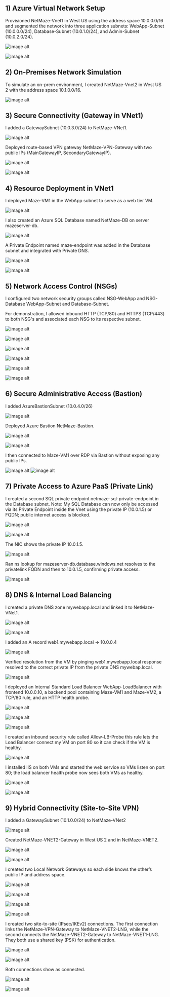 ## 1) Azure Virtual Network Setup

Provisioned NetMaze-Vnet1 in West US using the address space 10.0.0.0/16 and segmented the network into three application subnets: WebApp-Subnet (10.0.0.0/24), Database-Subnet (10.0.1.0/24), and Admin-Subnet (10.0.2.0/24).

![image alt](https://github.com/davidyemo/Netmaze-Azure-Hybrid-Networking-Project/blob/main/images/project-image1.png?raw=true)

![image alt](https://github.com/davidyemo/Netmaze-Azure-Hybrid-Networking-Project/blob/main/images/project-image2.png?raw=true)



## 2) On-Premises Network Simulation

To simulate an on-prem environment, I created NetMaze-Vnet2 in West US 2 with the address space 10.1.0.0/16.

![image alt](https://github.com/davidyemo/Netmaze-Azure-Hybrid-Networking-Project/blob/main/images/project-image3.png?raw=true)


## 3) Secure Connectivity (Gateway in VNet1)

I added a GatewaySubnet (10.0.3.0/24) to NetMaze-VNet1.

![image alt](https://github.com/davidyemo/Netmaze-Azure-Hybrid-Networking-Project/blob/main/images/project-image4.png?raw=true)

Deployed route-based VPN gateway NetMaze-VPN-Gateway with two public IPs (MainGatewayIP, SecondaryGatewayIP).

![image alt](https://github.com/davidyemo/Netmaze-Azure-Hybrid-Networking-Project/blob/main/images/project-image5.png?raw=true)

![image alt](https://github.com/davidyemo/Netmaze-Azure-Hybrid-Networking-Project/blob/main/images/project-image6.png?raw=true)



## 4) Resource Deployment in VNet1

I deployed Maze-VM1 in the WebApp subnet to serve as a web tier VM.

![image alt](https://github.com/davidyemo/Netmaze-Azure-Hybrid-Networking-Project/blob/main/images/project-image7.png?raw=true)

I also created an Azure SQL Database named NetMaze-DB on server mazeserver-db. 

![image alt](https://github.com/davidyemo/Netmaze-Azure-Hybrid-Networking-Project/blob/main/images/project-image8.png?raw=true)

A Private Endpoint named maze-endpoint was added in the Database subnet and integrated with Private DNS.

![image alt](https://github.com/davidyemo/Netmaze-Azure-Hybrid-Networking-Project/blob/main/images/project-image9.png?raw=true)

![image alt](https://github.com/davidyemo/Netmaze-Azure-Hybrid-Networking-Project/blob/main/images/project-image10.png?raw=true)


## 5) Network Access Control (NSGs)

I configured two network security groups called NSG-WebApp and NSG-Database WebApp-Subnet and Database-Subnet. 

For demonstration, I allowed inbound HTTP (TCP/80) and HTTPS (TCP/443) to both NSG's and associated each NSG to its respective subnet.

![image alt](https://github.com/davidyemo/Netmaze-Azure-Hybrid-Networking-Project/blob/main/images/project-image11.png?raw=true)

![image alt](https://github.com/davidyemo/Netmaze-Azure-Hybrid-Networking-Project/blob/main/images/project-image12.png?raw=true)

![image alt](https://github.com/davidyemo/Netmaze-Azure-Hybrid-Networking-Project/blob/main/images/project-image13.png?raw=true)

![image alt](https://github.com/davidyemo/Netmaze-Azure-Hybrid-Networking-Project/blob/main/images/project-image14.png?raw=true)
 
![image alt](https://github.com/davidyemo/Netmaze-Azure-Hybrid-Networking-Project/blob/main/images/project-image15.png?raw=true)

![image alt](https://github.com/davidyemo/Netmaze-Azure-Hybrid-Networking-Project/blob/main/images/project-image16.png?raw=true)



## 6) Secure Administrative Access (Bastion)

I added AzureBastionSubnet (10.0.4.0/26) 

![image alt](https://github.com/davidyemo/Netmaze-Azure-Hybrid-Networking-Project/blob/main/images/project-image17.png?raw=true)

Deployed Azure Bastion NetMaze-Bastion. 

![image alt](https://github.com/davidyemo/Netmaze-Azure-Hybrid-Networking-Project/blob/main/images/project-image18.png?raw=true)

![image alt](https://github.com/davidyemo/Netmaze-Azure-Hybrid-Networking-Project/blob/main/images/project-image19.png?raw=true)

I then connected to Maze-VM1 over RDP via Bastion without exposing any public IPs.

![image alt](https://github.com/davidyemo/Netmaze-Azure-Hybrid-Networking-Project/blob/main/images/project-image20.png?raw=true)
![image alt](https://github.com/davidyemo/Netmaze-Azure-Hybrid-Networking-Project/blob/main/images/project-image21.png?raw=true)



## 7) Private Access to Azure PaaS (Private Link)

I created a second SQL private endpoint netmaze-sql-private-endpoint in the Database subnet. Note: My SQL Database can now only be accessed via its Private Endpoint inside the Vnet using the private IP (10.0.1.5) or FQDN; public internet access is blocked. 

![image alt](https://github.com/davidyemo/Netmaze-Azure-Hybrid-Networking-Project/blob/main/images/project-image22.png?raw=true)

![image alt](https://github.com/davidyemo/Netmaze-Azure-Hybrid-Networking-Project/blob/main/images/project-image23.png?raw=true)

The NIC shows the private IP 10.0.1.5. 

![image alt](https://github.com/davidyemo/Netmaze-Azure-Hybrid-Networking-Project/blob/main/images/project-image24.png?raw=true)

Ran ns lookup for mazeserver-db.database.windows.net resolves to the privatelink FQDN and then to 10.0.1.5, confirming private access.

![image alt](https://github.com/davidyemo/Netmaze-Azure-Hybrid-Networking-Project/blob/main/images/project-image25.png?raw=true)


## 8) DNS & Internal Load Balancing

I created a private DNS zone mywebapp.local and linked it to NetMaze-VNet1. 

![image alt](https://github.com/davidyemo/Netmaze-Azure-Hybrid-Networking-Project/blob/main/images/project-image26.png?raw=true)

![image alt](https://github.com/davidyemo/Netmaze-Azure-Hybrid-Networking-Project/blob/main/images/project-image27.png?raw=true)

I added an A record web1.mywebapp.local → 10.0.0.4 

![image alt](https://github.com/davidyemo/Netmaze-Azure-Hybrid-Networking-Project/blob/main/images/project-image28.png?raw=true)

Verified resolution from the VM by pinging web1.mywebapp.local response resolved to the correct private IP from the private DNS mywebap.local.

![image alt](https://github.com/davidyemo/Netmaze-Azure-Hybrid-Networking-Project/blob/main/images/project-image29.png?raw=true)

I deployed an Internal Standard Load Balancer WebApp-LoadBalancer with frontend 10.0.0.10, a backend pool containing Maze-VM1 and Maze-VM2, a TCP/80 rule, and an HTTP health probe. 

![image alt](https://github.com/davidyemo/Netmaze-Azure-Hybrid-Networking-Project/blob/main/images/project-image30.png?raw=true)

![image alt](https://github.com/davidyemo/Netmaze-Azure-Hybrid-Networking-Project/blob/main/images/project-image31.png?raw=true)

![image alt](https://github.com/davidyemo/Netmaze-Azure-Hybrid-Networking-Project/blob/main/images/project-image32.png?raw=true)



I created an inbound security rule called Allow-LB-Probe this rule lets the Load Balancer connect my VM on port 80 so it can check if the VM is healthy.


![image alt](https://github.com/davidyemo/Netmaze-Azure-Hybrid-Networking-Project/blob/main/images/project-image33.png?raw=true)

I installed IIS on both VMs and started the web service so VMs listen on port 80; the load balancer health probe now sees both VMs as healthy.


![image alt](https://github.com/davidyemo/Netmaze-Azure-Hybrid-Networking-Project/blob/main/images/project-image34.png?raw=true)


![image alt](https://github.com/davidyemo/Netmaze-Azure-Hybrid-Networking-Project/blob/main/images/project-image35.png?raw=true)


## 9) Hybrid Connectivity (Site-to-Site VPN)

I added a GatewaySubnet (10.1.0.0/24) to NetMaze-VNet2


![image alt](https://github.com/davidyemo/Netmaze-Azure-Hybrid-Networking-Project/blob/main/images/project-image38.png?raw=true)

Created NetMaze-VNET2-Gateway in West US 2 and in NetMaze-VNET2.


![image alt](https://github.com/davidyemo/Netmaze-Azure-Hybrid-Networking-Project/blob/main/images/project-image39.png?raw=true)


![image alt](https://github.com/davidyemo/Netmaze-Azure-Hybrid-Networking-Project/blob/main/images/project-image40.png?raw=true)

I created two Local Network Gateways so each side knows the other’s public IP and address space. 

![image alt](https://github.com/davidyemo/Netmaze-Azure-Hybrid-Networking-Project/blob/main/images/project-image41.png?raw=true)

![image alt](https://github.com/davidyemo/Netmaze-Azure-Hybrid-Networking-Project/blob/main/images/project-image402.png?raw=true)

![image alt](https://github.com/davidyemo/Netmaze-Azure-Hybrid-Networking-Project/blob/main/images/project-image43.png?raw=true)

![image alt](https://github.com/davidyemo/Netmaze-Azure-Hybrid-Networking-Project/blob/main/images/project-image44.png?raw=true)

I created two site-to-site (IPsec/IKEv2) connections. The first connection links the NetMaze-VPN-Gateway to NetMaze-VNET2-LNG, while the second connects the NetMaze-VNET2-Gateway to NetMaze-VNET1-LNG. They both use a shared key (PSK) for authentication.

![image alt](https://github.com/davidyemo/Netmaze-Azure-Hybrid-Networking-Project/blob/main/images/project-image45.png?raw=true)

![image alt](https://github.com/davidyemo/Netmaze-Azure-Hybrid-Networking-Project/blob/main/images/project-image46.png?raw=true)

Both connections show as connected.

![image alt](https://github.com/davidyemo/Netmaze-Azure-Hybrid-Networking-Project/blob/main/images/project-image47.png?raw=true)

![image alt](https://github.com/davidyemo/Netmaze-Azure-Hybrid-Networking-Project/blob/main/images/project-image48.png?raw=true)




